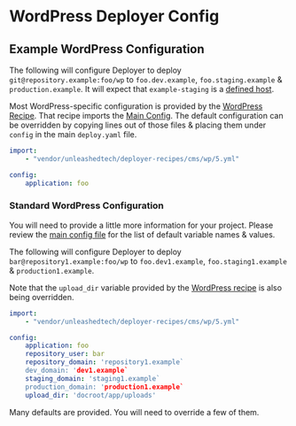 # WordPress Deployer Config

## Example WordPress Configuration

The following will configure Deployer to deploy `git@repository.example:foo/wp`
to `foo.dev.example`, `foo.staging.example` & `production.example`. It will
expect that `example-staging` is a [defined host](https://www.ssh.com/academy/ssh/config#format-of-ssh-client-config-file-ssh_config).

Most WordPress-specific configuration is provided by the [WordPress Recipe](5.yml).
That recipe imports the [Main Config](../../config.yml). The default
configuration can be overridden by copying lines out of those files & placing
them under `config` in the main `deploy.yaml` file.

```yaml
import:
    - "vendor/unleashedtech/deployer-recipes/cms/wp/5.yml"

config:
    application: foo
```

### Standard WordPress Configuration

You will need to provide a little more information for your project.
Please review the [main config file](../../config.yml) for the list of default
variable names & values.

The following will configure Deployer to deploy `bar@repository1.example:foo/wp`
to `foo.dev1.example`, `foo.staging1.example` & `production1.example`.

Note that the `upload_dir` variable provided by the [WordPress recipe](5.yml)
is also being overridden.

```yaml
import:
    - "vendor/unleashedtech/deployer-recipes/cms/wp/5.yml"

config:
    application: foo
    repository_user: bar
    repository_domain: 'repository1.example`
    dev_domain: 'dev1.example`
    staging_domain: 'staging1.example`
    production_domain: 'production1.example`
    upload_dir: 'docroot/app/uploads'
```

Many defaults are provided. You will need to override a few of them.
